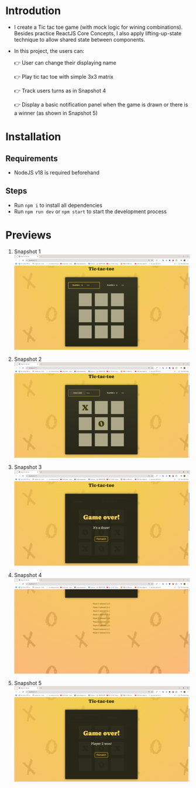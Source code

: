 # Introdution

- I create a Tic tac toe game (with mock logic for wining combinations). Besides practice ReactJS Core Concepts, I also apply lifting-up-state technique to allow shared state between components.

- In this project, the users can:

  👉 User can change their displaying name

  👉 Play tic tac toe with simple 3x3 matrix

  👉 Track users turns as in Snapshot 4

  👉 Display a basic notification panel when the game is drawn or there is a winner (as shown in Snapshot 5)

# Installation

## Requirements

- NodeJS v18 is required beforehand

## Steps

- Run <code>npm i</code> to install all dependencies
- Run <code>npm run dev</code> or <code>npm start</code> to start the development process

# Previews

1.  Snapshot 1
    <img src='./previews/pv1.png' alt='Snapshot 1'>

2.  Snapshot 2
    <img src='./previews/pv2.png' alt='Snapshot 2'>

3.  Snapshot 3
    <img src='./previews/pv3.png' alt='Snapshot 3'>

4.  Snapshot 4
    <img src='./previews/pv4.png' alt='Snapshot 4'>

5.  Snapshot 5
    <img src='./previews/pv5.png' alt='Snapshot 5'>
